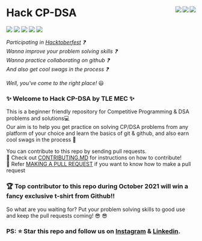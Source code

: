 # Hack CP-DSA <img align = "right" src ="https://img.shields.io/github/watchers/TLE-MEC/Hack-CP-DSA?style=social"> <img align = "right" src ="https://img.shields.io/github/stars/TLE-MEC/Hack-CP-DSA?style=social">    <img align = "right" src ="https://img.shields.io/github/forks/TLE-MEC/Hack-CP-DSA?style=social">

<img src="https://img.shields.io/github/contributors/TLE-MEC/Hack-CP-DSA">               <img src="https://img.shields.io/github/languages/count/TLE-MEC/Hack-CP-DSA"> <img src="https://img.shields.io/github/issues/TLE-MEC/Hack-CP-DSA">
<img src="https://img.shields.io/badge/PRs-welcome-brightgreen.svg">
<img src="https://img.shields.io/tokei/lines/github/TLE-MEC/CP-DSA">

_Participating in [Hacktoberfest](https://hacktoberfest.digitalocean.com/) :question:_      
_Wanna improve your problem solving skills :question:_      
_Wanna practice collaborating on github :question:_        
_And also get cool swags in the process :question:_        
 
_Well, you've come to the right place!_ :smiley:    

###  :sparkles: Welcome to Hack CP-DSA by TLE MEC :sparkles:    
This is a beginner friendly repository for Competitive Programming & DSA problems and solutions💻       
Our aim is to help you get practice on solving CP/DSA  problems from any platform of your choice and learn the basics of git & github, and also earn cool swags in the process 🎉   

You can contribute to this repo by sending pull requests.    
:pencil: Check out [CONTRIBUTING.MD](https://github.com/TLE-MEC/Hack-CP-DSA/blob/main/CONTRIBUTING.md) for instructions on how to contribute!   
:pencil: Refer [MAKING A PULL REQUEST](https://github.com/TLE-MEC/Hack-CP-DSA/blob/main/MAKING_A_PR.md) if you want to know how to make a pull request    

### 🏆 Top contributor to this repo during October 2021 will win a fancy exclusive t-shirt from Github!!
So what are you waiting for? Put your problem solving skills to good use and keep the pull requests coming! :sunglasses: :sunglasses:    

### PS: :star: Star this repo and follow us on [Instagram](https://www.instagram.com/tle.mec/) & [Linkedin](https://www.linkedin.com/company/tle-mec/).   


